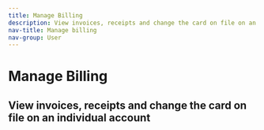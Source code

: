 ```yaml
---
title: Manage Billing
description: View invoices, receipts and change the card on file on an individual account
nav-title: Manage billing
nav-group: User
---
```


# Manage Billing

## View invoices, receipts and change the card on file on an individual account
